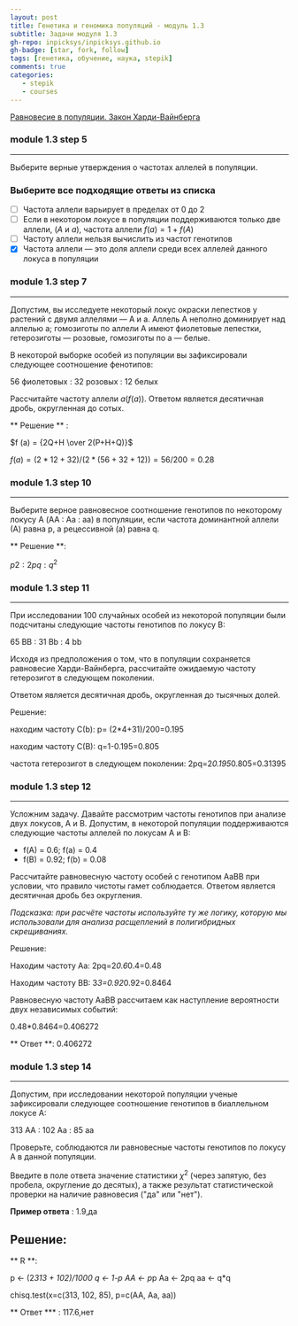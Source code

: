 ```yaml
---
layout: post
title: Генетика и геномика популяций - модуль 1.3
subtitle: Задачи модуля 1.3
gh-repo: inpicksys/inpicksys.github.io
gh-badge: [star, fork, follow]
tags: [генетика, обучение, наука, stepik]
comments: true
categories:
   - stepik
   - courses
---
```


[Равновесие в популяции. Закон Харди-Вайнберга](https://stepik.org/lesson/88182/step/1?unit=64522)

### module 1.3 step 5

------------------------------
Выберите верные утверждения о частотах аллелей в популяции.

### Выберите все подходящие ответы из списка

* [ ] Частота аллели варьирует в пределах от 0 до 2
* [ ] Если в некотором локусе в популяции поддерживаются только две аллели, ($A$ и $a$), частота аллели $f(a) = 1 + f(A)$
* [ ] Частоту аллели нельзя вычислить из частот генотипов
* [X] Частота аллели — это доля аллели среди всех аллелей данного локуса в популяции

### module 1.3 step 7

-----------------------------

Допустим, вы исследуете некоторый локус окраски лепестков у растений с двумя аллелями — А и а. Аллель А неполно доминирует над аллелью а; гомозиготы по аллели А имеют фиолетовые лепестки, гетерозиготы — розовые, гомозиготы по а — белые.

В некоторой выборке особей из популяции вы зафиксировали следующее соотношение фенотипов:

56 фиолетовых : 32 розовых : 12 белых

Рассчитайте частоту аллели $а (f(a))$. Ответом является десятичная дробь, округленная до сотых.

** Решение ** :

$f (a) = {2Q+H \over 2(P+H+Q)}$

$f (a) = (2*12+32)/(2*(56+32+12))=56/200=0.28$

### module 1.3 step 10

-----------------------
Выберите верное равновесное соотношение генотипов по некоторому локусу А (AA : Aa : aa) в популяции, если частота доминантной аллели (А) равна p, а рецессивной (а) равна q.

** Решение **:

$p2 : 2pq : q^2$

### module 1.3 step 11

----------------------------
При исследовании 100 случайных особей из некоторой популяции были подсчитаны следующие частоты генотипов по локусу B:

65 BB : 31 Bb : 4 bb

Исходя из предположения о том, что в популяции сохраняется равновесие Харди-Вайнберга, рассчитайте ожидаемую частоту гетерозигот в следующем поколении.

Ответом является десятичная дробь, округленная до тысячных долей.

Решение:

находим частоту С(b): p= (2*4+31)/200=0.195

находим частоту С(В): q=1-0.195=0.805

частота гетерозигот в следующем поколении: 2pq=2*0.195*0.805=0.31395

### module 1.3 step 12

---------------------------------------------------------

Усложним задачу. Давайте рассмотрим частоты генотипов при анализе двух локусов, A и B. Допустим, в некоторой популяции поддерживаются следующие частоты аллелей по локусам А и B:

* f(A) = 0.6; f(a) = 0.4
* f(B) = 0.92; f(b) = 0.08

Рассчитайте равновесную частоту особей с генотипом AaBB при условии, что правило чистоты гамет соблюдается. Ответом является десятичная дробь без округления.

*Подсказка: при расчёте частоты используйте ту же логику, которую мы использовали для анализа расщеплений в полигибридных скрещиваниях.*

Решение:

Находим частоту Аа: 2pq=2*0.6*0.4=0.48

Находим частоту ВВ: З*З=0.92*0.92=0.8464

Равновесную частоту АаВВ рассчитаем как наступление вероятности двух независимых событий:

0.48*0.8464=0.406272

** Ответ **: 0.406272

### module 1.3 step 14

-----------------------------------
Допустим, при исследовании некоторой популяции ученые зафиксировали следующее соотношение генотипов в биаллельном локусе A:

313 AA : 102 Aa : 85 aa

Проверьте, соблюдаются ли равновесные частоты генотипов по локусу А в данной популяции.

Введите в поле ответа значение статистики $\chi^2$ (через запятую, без пробела, округление до десятых), а также результат статистической проверки на наличие равновесия ("да" или "нет").

**Пример ответа** : 1.9,да

## Решение:

** R **:

p <- (2*313 + 102)/1000
q <- 1-p
AA <- p*p
Aa <- 2*p*q
aa <- q*q

chisq.test(x=c(313, 102, 85), p=c(AA, Aa, aa))

** Ответ *** : 117.6,нет

